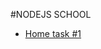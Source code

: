 #NODEJS SCHOOL

* [Home task #1](https://github.com/ihorrusinko/nodejs-school/tree/master/HomeTask_1)